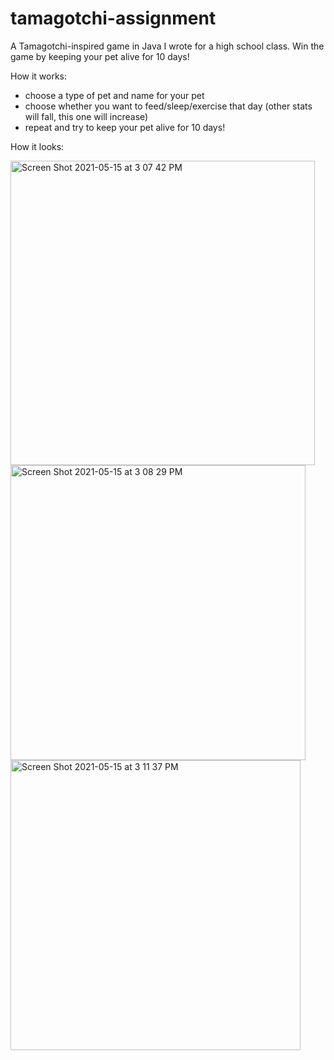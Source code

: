 # tamagotchi-assignment
A Tamagotchi-inspired game in Java I wrote for a high school class.  Win the game by keeping your pet alive for 10 days!

How it works:
- choose a type of pet and name for your pet
- choose whether you want to feed/sleep/exercise that day (other stats will fall, this one will increase)
- repeat and try to keep your pet alive for 10 days!

How it looks:

<img width="487" alt="Screen Shot 2021-05-15 at 3 07 42 PM" src="https://user-images.githubusercontent.com/83249290/118375480-e7de7a00-b58f-11eb-880d-bf082ba6f57a.png">

<img width="472" alt="Screen Shot 2021-05-15 at 3 08 29 PM" src="https://user-images.githubusercontent.com/83249290/118375485-f036b500-b58f-11eb-84d1-385b4fce885e.png">

<img width="464" alt="Screen Shot 2021-05-15 at 3 11 37 PM" src="https://user-images.githubusercontent.com/83249290/118375487-f167e200-b58f-11eb-8e5c-c685820dafaa.png">

